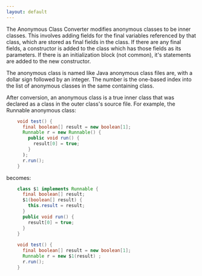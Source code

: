 ```yaml
---
layout: default
---
```


The Anonymous Class Converter modifies anonymous classes to be inner classes.  This involves adding fields for the final variables referenced by that class, which are stored as final fields in the class.  If there are any final fields, a constructor is added to the class which has those fields as its parameters.  If there is an initialization block (not common), it's statements are added to the new constructor.

The anonymous class is named like Java anonymous class files are, with a dollar sign followed by an integer.  The number is the one-based index into the list of anonymous classes in the same containing class.

After conversion, an anonymous class is a true inner class that was declared as a class in the outer class's source file.  For example, the Runnable anonymous class:
```java
    void test() {
      final boolean[] result = new boolean[1];
      Runnable r = new Runnable() {
        public void run() {
          result[0] = true;
        }
      );
      r.run();
    }
```
becomes:
```java
    class $1 implements Runnable {
      final boolean[] result;
      $1(boolean[] result) {
        this.result = result;
      }
      public void run() {
        result[0] = true;
      }
    }
    
    void test() {
      final boolean[] result = new boolean[1];
      Runnable r = new $1(result) ;
      r.run();
    }
```